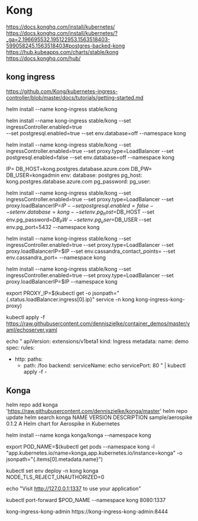 # Kong
https://docs.konghq.com/install/kubernetes/
https://docs.konghq.com/install/kubernetes/?_ga=2.196695532.195122953.1563518403-599058245.1563518403#postgres-backed-kong
https://hub.kubeapps.com/charts/stable/kong
https://docs.konghq.com/hub/


## kong ingress
https://github.com/Kong/kubernetes-ingress-controller/blob/master/docs/tutorials/getting-started.md

helm install --name kong-ingress stable/kong

helm install --name kong-ingress stable/kong --set ingressController.enabled=true \
  --set postgresql.enabled=true --set env.database=off --namespace kong

helm install --name kong-ingress stable/kong --set ingressController.enabled=true --set proxy.type=LoadBalancer --set postgresql.enabled=false --set env.database=off --namespace kong

IP=
DB_HOST=kong.postgres.database.azure.com
DB_PW=
DB_USER=kongadmin
env:
  database: postgres
  pg_host: kong.postgres.database.azure.com
  pg_password: 
  pg_user: 

helm install --name kong-ingress stable/kong --set ingressController.enabled=true --set proxy.type=LoadBalancer --set proxy.loadBalancerIP=$IP --set postgresql.enabled=false --set env.database=kong   --set env.pg_host=$DB_HOST --set env.pg_password=$DB_PW --set env.pg_user=$DB_USER --set env.pg_port=5432 --namespace kong

helm install --name kong-ingress stable/kong --set ingressController.enabled=true --set proxy.type=LoadBalancer --set proxy.loadBalancerIP=$IP --set env.cassandra_contact_points= --set env.cassandra_port=
--namespace kong
	
helm install --name kong-ingress stable/kong --set ingressController.enabled=true --set proxy.type=LoadBalancer --set proxy.loadBalancerIP=$IP --namespace kong

export PROXY_IP=$(kubectl get -o jsonpath="{.status.loadBalancer.ingress[0].ip}" service -n kong kong-ingress-kong-proxy)

kubectl apply -f https://raw.githubusercontent.com/denniszielke/container_demos/master/yaml/echoserver.yaml

echo "
apiVersion: extensions/v1beta1
kind: Ingress
metadata:
  name: demo
spec:
  rules:
  - http:
      paths:
      - path: /foo
        backend:
          serviceName: echo
          servicePort: 80
" | kubectl apply -f -


## Konga

helm repo add konga 'https://raw.githubusercontent.com/denniszielke/konga/master'
helm repo update
helm search konga
NAME            	VERSION	DESCRIPTION
sample/aerospike	0.1.2  	A Helm chart for Aerospike in Kubernetes

helm install --name konga konga/konga --namespace kong

export POD_NAME=$(kubectl get pods --namespace kong -l "app.kubernetes.io/name=konga,app.kubernetes.io/instance=konga" -o jsonpath="{.items[0].metadata.name}")

kubectl set env deploy -n kong konga NODE_TLS_REJECT_UNAUTHORIZED=0

echo "Visit http://127.0.0.1:1337 to use your application"

kubectl port-forward $POD_NAME --namespace kong 8080:1337


kong-ingress-kong-admin
https://kong-ingress-kong-admin:8444

